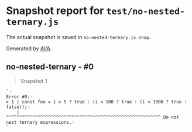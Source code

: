 # Snapshot report for `test/no-nested-ternary.js`

The actual snapshot is saved in `no-nested-ternary.js.snap`.

Generated by [AVA](https://avajs.dev).

## no-nested-ternary - #0

> Snapshot 1

    `␊
    Error #0:␊
    > 1 | const foo = i > 5 ? true : (i < 100 ? true : (i < 1000 ? true : false));␊
        |             ^^^^^^^^^^^^^^^^^^^^^^^^^^^^^^^^^^^^^^^^^^^^^^^^^^^^^^^^^^^ Do not nest ternary expressions.␊
    `
